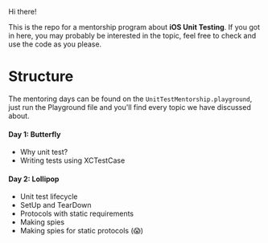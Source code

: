 Hi there!

This is the repo for a mentorship program about **iOS Unit Testing**.
If you got in here, you may probably be interested in the topic, feel free to check and use the code as you please.

# Structure

The mentoring days can be found on the `UnitTestMentorship.playground`,
just run the Playground file and you'll find every topic we have discussed about.

#### Day 1: Butterfly

- Why unit test?
- Writing tests using XCTestCase

#### Day 2: Lollipop

- Unit test lifecycle
- SetUp and TearDown
- Protocols with static requirements
- Making spies
- Making spies for static protocols (😱)
